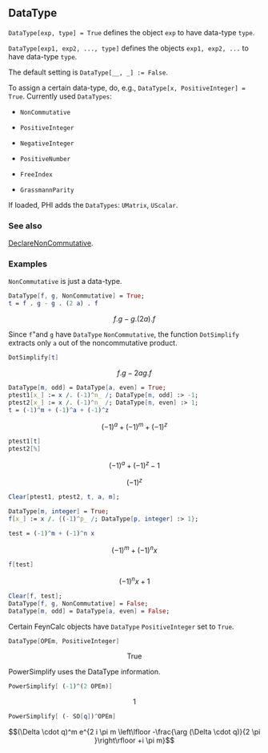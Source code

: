 ## DataType

`DataType[exp, type] = True` defines the object `exp` to have data-type `type`.

`DataType[exp1, exp2, ..., type]` defines the objects `exp1, exp2, ...` to have data-type `type`.

The default setting is `DataType[__, _] := False`.

To assign a certain data-type, do, e.g., `DataType[x, PositiveInteger] = True`. Currently used `DataTypes`: 

- `NonCommutative`

- `PositiveInteger`

- `NegativeInteger`

- `PositiveNumber`

- `FreeIndex`

- `GrassmannParity`

If loaded, PHI adds the `DataTypes`: `UMatrix`, `UScalar`.

### See also

[DeclareNonCommutative](DeclareNonCommutative).

### Examples

`NonCommutative` is just a data-type.

```mathematica
DataType[f, g, NonCommutative] = True;
t = f . g - g . (2 a) . f
```

$$f.g-g.(2 a).f$$

Since `f`"and `g` have `DataType` `NonCommutative`, the function `DotSimplify` extracts only `a` out of the noncommutative product.

```mathematica
DotSimplify[t]
```

$$f.g-2 a g.f$$

```mathematica
DataType[m, odd] = DataType[a, even] = True;
ptest1[x_] := x /. (-1)^n_ /; DataType[n, odd] :> -1;
ptest2[x_] := x /. (-1)^n_ /; DataType[n, even] :> 1;
t = (-1)^m + (-1)^a + (-1)^z
```

$$(-1)^a+(-1)^m+(-1)^z$$

```mathematica
ptest1[t]
ptest2[%]
```

$$(-1)^a+(-1)^z-1$$

$$(-1)^z$$

```mathematica
Clear[ptest1, ptest2, t, a, m];
```

```mathematica
DataType[m, integer] = True;
f[x_] := x /. {(-1)^p_ /; DataType[p, integer] :> 1};
```

```mathematica
test = (-1)^m + (-1)^n x
```

$$(-1)^m+(-1)^n x$$

```mathematica
f[test]
```

$$(-1)^n x+1$$

```mathematica
Clear[f, test];
DataType[f, g, NonCommutative] = False;
DataType[m, odd] = DataType[a, even] = False;
```

Certain FeynCalc objects have `DataType` `PositiveInteger` set to `True`.

```mathematica
DataType[OPEm, PositiveInteger]
```

$$\text{True}$$

PowerSimplify uses the DataType information.

```mathematica
PowerSimplify[ (-1)^(2 OPEm)]
```

$$1$$

```mathematica
PowerSimplify[ (- SO[q])^OPEm]
```

$$(\Delta \cdot q)^m e^{2 i \pi  m \left\lfloor -\frac{\arg (\Delta \cdot q)}{2 \pi }\right\rfloor +i \pi  m}$$